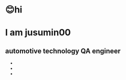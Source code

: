 # 😊hi <br>
# I am jusumin00 <br>

## automotive technology QA engineer <br>





&nbsp; &nbsp; •  <br>
&nbsp; &nbsp; •  <br>
&nbsp; &nbsp; •  <br>
